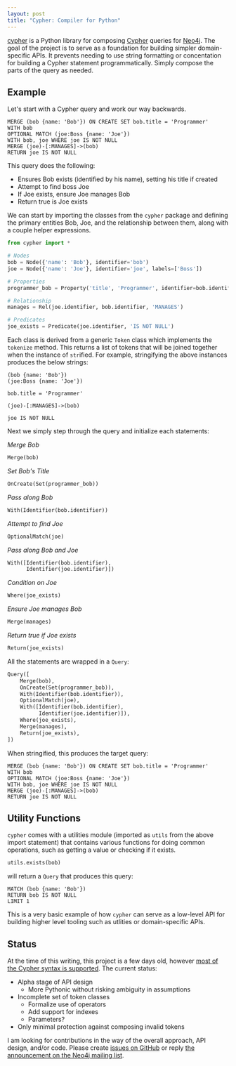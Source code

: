```yaml
---
layout: post
title: "Cypher: Compiler for Python"
---
```


[cypher](https://github.com/bruth/cypher/) is a Python library for composing [Cypher](http://www.neo4j.org/learn/cypher) queries for [Neo4j](http://neo4j.org). The goal of the project is to serve as a foundation for building simpler domain-specific APIs. It prevents needing to use string formatting or concentation for building a Cypher statement programmatically. Simply compose the parts of the query as needed.


## Example

Let's start with a Cypher query and work our way backwards.

```
MERGE (bob {name: 'Bob'}) ON CREATE SET bob.title = 'Programmer'
WITH bob
OPTIONAL MATCH (joe:Boss {name: 'Joe'})
WITH bob, joe WHERE joe IS NOT NULL
MERGE (joe)-[:MANAGES]->(bob)
RETURN joe IS NOT NULL
```

This query does the following:

- Ensures Bob exists (identified by his name), setting his title if created
- Attempt to find boss Joe
- If Joe exists, ensure Joe manages Bob
- Return true is Joe exists

We can start by importing the classes from the `cypher` package and defining the primary entities Bob, Joe, and the relationship between them, along with a couple helper expressions.

```python
from cypher import *

# Nodes
bob = Node({'name': 'Bob'}, identifier='bob')
joe = Node({'name': 'Joe'}, identifier='joe', labels=['Boss'])

# Properties
programmer_bob = Property('title', 'Programmer', identifier=bob.identifier)

# Relationship
manages = Rel(joe.identifier, bob.identifier, 'MANAGES')

# Predicates
joe_exists = Predicate(joe.identifier, 'IS NOT NULL')
```

Each class is derived from a generic `Token` class which implements the `tokenize` method. This returns a list of tokens that will be joined together when the instance of `str`ified. For example, stringifying the above instances produces the below strings:

```
(bob {name: 'Bob'})
(joe:Boss {name: 'Joe'})

bob.title = 'Programmer'

(joe)-[:MANAGES]->(bob)

joe IS NOT NULL
```

Next we simply step through the query and initialize each statements:

*Merge Bob*

```python
Merge(bob)
```

*Set Bob's Title*

```python
OnCreate(Set(programmer_bob))
```

*Pass along Bob*

```python
With(Identifier(bob.identifier))
```

*Attempt to find Joe*

```python
OptionalMatch(joe)
```

*Pass along Bob and Joe*

```python
With([Identifier(bob.identifier),
      Identifier(joe.identifier)])
```

*Condition on Joe*

```python
Where(joe_exists)
```

*Ensure Joe manages Bob*

```python
Merge(manages)
```

*Return true if Joe exists*

```python
Return(joe_exists)
```

All the statements are wrapped in a `Query`:

```python
Query([
    Merge(bob),
    OnCreate(Set(programmer_bob)),
    With(Identifier(bob.identifier)),
    OptionalMatch(joe),
    With([Identifier(bob.identifier),
          Identifier(joe.identifier)]), 
    Where(joe_exists),
    Merge(manages),
    Return(joe_exists),
])
```

When stringified, this produces the target query:

```
MERGE (bob {name: 'Bob'}) ON CREATE SET bob.title = 'Programmer'
WITH bob
OPTIONAL MATCH (joe:Boss {name: 'Joe'})
WITH bob, joe WHERE joe IS NOT NULL
MERGE (joe)-[:MANAGES]->(bob)
RETURN joe IS NOT NULL
```


## Utility Functions

`cypher` comes with a utilities module (imported as `utils` from the above import statement) that contains various functions for doing common operations, such as getting a value or checking if it exists.

```python
utils.exists(bob)
```

will return a `Query` that produces this query:

```
MATCH (bob {name: 'Bob'})
RETURN bob IS NOT NULL
LIMIT 1
```

This is a very basic example of how `cypher` can serve as a low-level API for building higher level tooling such as utlities or domain-specific APIs.


## Status

At the time of this writing, this project is a few days old, however [most of the Cypher syntax is supported](https://github.com/bruth/cypher#supported-syntax). The current status:

- Alpha stage of API design
    - More Pythonic without risking ambiguity in assumptions
- Incomplete set of token classes
    - Formalize use of operators
    - Add support for indexes
    - Parameters?
- Only minimal protection against composing invalid tokens

I am looking for contributions in the way of the overall approach, API design, and/or code. Please create [issues on GitHub](https://github.com/bruth/cypher/issues) or reply [the announcement on the Neo4j mailing list](https://groups.google.com/forum/#!topic/neo4j/Dfo_lrzOvfg).
